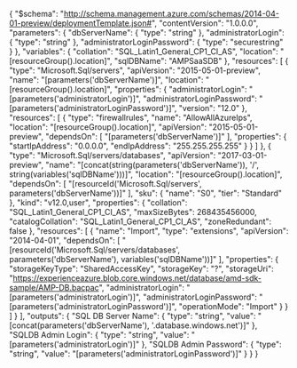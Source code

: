 {
  "$schema": "http://schema.management.azure.com/schemas/2014-04-01-preview/deploymentTemplate.json#",
  "contentVersion": "1.0.0.0",
  "parameters": {
    "dbServerName": {
      "type": "string"
    },
    "administratorLogin": {
      "type": "string"
   },
    "administratorLoginPassword": {
      "type": "securestring"
    }
  },
  "variables": {
    "collation": "SQL_Latin1_General_CP1_CI_AS",
    "location": "[resourceGroup().location]",
    "sqlDBName": "AMPSaaSDB"
  },
  "resources": [
    {
      "type": "Microsoft.Sql/servers",
      "apiVersion": "2015-05-01-preview",
      "name": "[parameters('dbServerName')]",
      "location": "[resourceGroup().location]",
      "properties": {
        "administratorLogin": "[parameters('administratorLogin')]",
        "administratorLoginPassword": "[parameters('administratorLoginPassword')]",
        "version": "12.0"
      },
      "resources": [
        {
          "type": "firewallrules",
          "name": "AllowAllAzureIps",
          "location": "[resourceGroup().location]",
          "apiVersion": "2015-05-01-preview",
          "dependsOn": [
            "[parameters('dbServerName')]"
          ],
          "properties": {
            "startIpAddress": "0.0.0.0",
            "endIpAddress": "255.255.255.255"
          }
        }
      ]
    },
    {
      "type": "Microsoft.Sql/servers/databases",
      "apiVersion": "2017-03-01-preview",
      "name": "[concat(string(parameters('dbServerName')), '/', string(variables('sqlDBName')))]",
      "location": "[resourceGroup().location]",
      "dependsOn": [
        "[resourceId('Microsoft.Sql/servers', parameters('dbServerName'))]"
      ],
      "sku": {
        "name": "S0",
        "tier": "Standard"
      },
      "kind": "v12.0,user",
      "properties": {
        "collation": "SQL_Latin1_General_CP1_CI_AS",
        "maxSizeBytes": 268435456000,
        "catalogCollation": "SQL_Latin1_General_CP1_CI_AS",
        "zoneRedundant": false
      },
      "resources": [
        {
          "name": "Import",
          "type": "extensions",
          "apiVersion": "2014-04-01",
          "dependsOn": [
            "[resourceId('Microsoft.Sql/servers/databases', parameters('dbServerName'), variables('sqlDBName'))]"
          ],
          "properties": {
            "storageKeyType": "SharedAccessKey",
            "storageKey": "?",
            "storageUri": "https://experienceazure.blob.core.windows.net/database/amd-sdk-sample/AMP-DB.bacpac",
            "administratorLogin": "[parameters('administratorLogin')]",
            "administratorLoginPassword": "[parameters('administratorLoginPassword')]",
            "operationMode": "Import"
          }
        }
      ]
    }
  ],
  "outputs": {
    "SQL DB Server Name": {
      "type": "string",
      "value": "[concat(parameters('dbServerName'), '.database.windows.net')]"
    },
    "SQLDB Admin Login": {
      "type": "string",
      "value": "[parameters('administratorLogin')]"
    },
    "SQLDB Admin Password": {
      "type": "string",
      "value": "[parameters('administratorLoginPassword')]"
    }
  }
}
